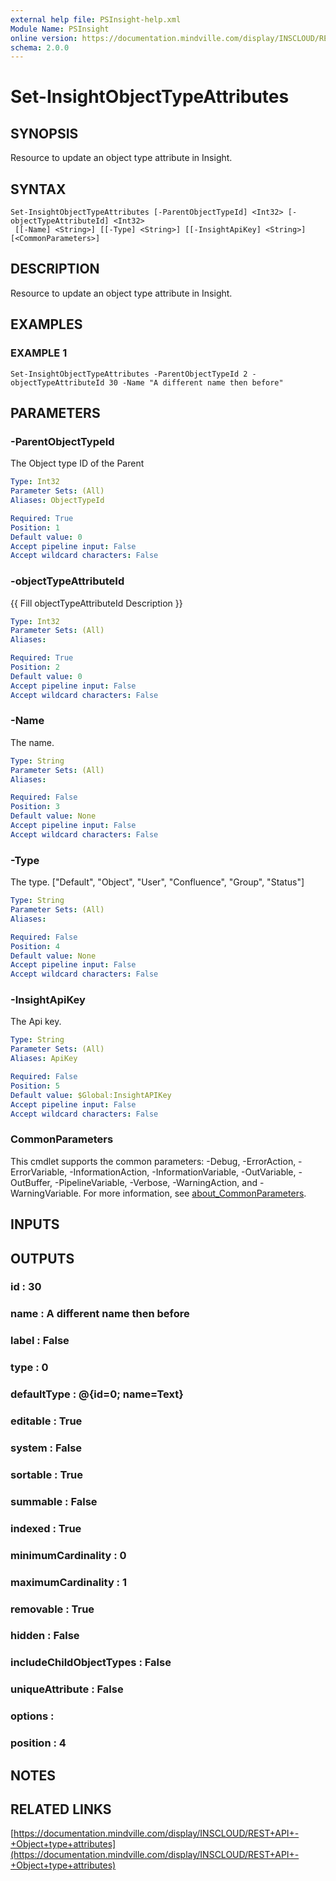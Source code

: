 ```yaml
---
external help file: PSInsight-help.xml
Module Name: PSInsight
online version: https://documentation.mindville.com/display/INSCLOUD/REST+API+-+Object+type+attributes
schema: 2.0.0
---
```


# Set-InsightObjectTypeAttributes

## SYNOPSIS
Resource to update an object type attribute in Insight.

## SYNTAX

```
Set-InsightObjectTypeAttributes [-ParentObjectTypeId] <Int32> [-objectTypeAttributeId] <Int32>
 [[-Name] <String>] [[-Type] <String>] [[-InsightApiKey] <String>] [<CommonParameters>]
```

## DESCRIPTION
Resource to update an object type attribute in Insight.

## EXAMPLES

### EXAMPLE 1
```
Set-InsightObjectTypeAttributes -ParentObjectTypeId 2 -objectTypeAttributeId 30 -Name "A different name then before"
```

## PARAMETERS

### -ParentObjectTypeId
The Object type ID of the Parent

```yaml
Type: Int32
Parameter Sets: (All)
Aliases: ObjectTypeId

Required: True
Position: 1
Default value: 0
Accept pipeline input: False
Accept wildcard characters: False
```

### -objectTypeAttributeId
{{ Fill objectTypeAttributeId Description }}

```yaml
Type: Int32
Parameter Sets: (All)
Aliases:

Required: True
Position: 2
Default value: 0
Accept pipeline input: False
Accept wildcard characters: False
```

### -Name
The name.

```yaml
Type: String
Parameter Sets: (All)
Aliases:

Required: False
Position: 3
Default value: None
Accept pipeline input: False
Accept wildcard characters: False
```

### -Type
The type.
\["Default", "Object", "User", "Confluence", "Group", "Status"\]

```yaml
Type: String
Parameter Sets: (All)
Aliases:

Required: False
Position: 4
Default value: None
Accept pipeline input: False
Accept wildcard characters: False
```

### -InsightApiKey
The Api key.

```yaml
Type: String
Parameter Sets: (All)
Aliases: ApiKey

Required: False
Position: 5
Default value: $Global:InsightAPIKey
Accept pipeline input: False
Accept wildcard characters: False
```

### CommonParameters
This cmdlet supports the common parameters: -Debug, -ErrorAction, -ErrorVariable, -InformationAction, -InformationVariable, -OutVariable, -OutBuffer, -PipelineVariable, -Verbose, -WarningAction, and -WarningVariable. For more information, see [about_CommonParameters](http://go.microsoft.com/fwlink/?LinkID=113216).

## INPUTS

## OUTPUTS

### id                      : 30
### name                    : A different name then before
### label                   : False
### type                    : 0
### defaultType             : @{id=0; name=Text}
### editable                : True
### system                  : False
### sortable                : True
### summable                : False
### indexed                 : True
### minimumCardinality      : 0
### maximumCardinality      : 1
### removable               : True
### hidden                  : False
### includeChildObjectTypes : False
### uniqueAttribute         : False
### options                 :
### position                : 4
## NOTES

## RELATED LINKS

[https://documentation.mindville.com/display/INSCLOUD/REST+API+-+Object+type+attributes](https://documentation.mindville.com/display/INSCLOUD/REST+API+-+Object+type+attributes)

